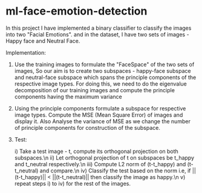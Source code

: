 # ml-face-emotion-detection

In this project I have implemented a binary classifier to classify the images into two "Facial Emotions".
and in the dataset, I have two sets of images - Happy face and Neutral Face.

Implementation:

1) Use the training images to formulate the "FaceSpace" of the two sets of images, So our aim is to create two subspaces - happy-face subspace and neutral-face subspace which spans the principle components of the respective image types. For doing this, we need to do the eigenvalue decomposition of our training images and compute the principle components having the maximum variance
2) Using the principle components formulate a subspace for respective image types. Compute the MSE (Mean Square Error) of images and display it. Also Analyse the variance of MSE as we change the number of principle components for construction of the subspace.

3) Test: 

    i) Take a test image - t, compute its orthogonal projection on both subspaces.\n
    ii) Let orthogonal projection of t on subspaces be t_happy and t_neutral respectively.\n
    iii) Compute L2 norm of (t-t_happy) and (t-t_neutral) and compare.\n
    iv) Classify the test based on the norm i.e, if ||(t-t_happy)|| < ||(t-t_neutral)|| then classify the image as happy.\n
    v) repeat steps i) to iv) for the rest of the images.

